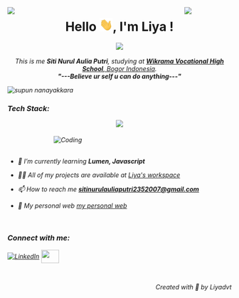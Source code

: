 
<img align="left" src="https://user-images.githubusercontent.com/65187002/144930161-2f783401-8d27-4fdf-a2f7-cc0ba32f1f1f.gif" width="21%" style="display:inline;"><img align="right" src="https://user-images.githubusercontent.com/65187002/144930161-2f783401-8d27-4fdf-a2f7-cc0ba32f1f1f.gif" width="21%" style="display:inline;">

<h1 align="center">Hello <img src="https://raw.githubusercontent.com/ABSphreak/ABSphreak/master/gifs/Hi.gif" width="30px">, I'm Liya !</h1>
<p align="center">
  <a href="https://github.com/Ratheshan03/readme-typing-svg"><img src="https://readme-typing-svg.herokuapp.com?lines=Front+End+Developer;UI+UX+Design&center=true&width=500&height=25"></a>
</p>

<p align="center">
  <em>
    This is me <b>Siti Nurul Aulia Putri</b>, studying at <a href="https://smkwikrama.sch.id/"> <b>Wikrama Vocational High School</b>, Bogor Indonesia</a>.
  <br>
  <b><i>"---Believe ur self u can do anything---"</i></b>
</p>

 <img src="https://komarev.com/ghpvc/?username=liyadvt&label=Profile%20views&color=0e75b6&style=flat" alt="supun nanayakkara" /> 
</p>

<h3 align="left">Tech Stack:</h3>

<div align="center">
  <img src="https://skillicons.dev/icons?i=html,css,js,php,laravel,react,postgresql,figma,postman,mysql,tailwind" />
</div>


<br>


<img align="right" alt="Coding" width="400" src="https://user-images.githubusercontent.com/74038190/229223263-cf2e4b07-2615-4f87-9c38-e37600f8381a.gif">
<br><br>

- 🌱 I’m currently learning **Lumen, Javascript**

- 👨‍💻 All of my projects are available at [Liya's workspace](https://github.com/liyadvt)

- 📫 How to reach me **sitinurulauliaputri2352007@gmail.com**

- 📄 My personal web [my personal web](https://liyadvt.github.io/)

<br>
<h3 align="left">Connect with me:</h3>
<p align="left">
<a href="https://www.linkedin.com/in/n-auliaputri/" target="blank"><img align="center" src="https://raw.githubusercontent.com/rahuldkjain/github-profile-readme-generator/master/src/images/icons/Social/linked-in-alt.svg" alt="LinkedIn" height="30" width="40" /></a>
<a href="https://instagram.com/liyadvt" target="blank"><img align="center" src="https://raw.githubusercontent.com/rahuldkjain/github-profile-readme-generator/master/src/images/icons/Social/instagram.svg" height="30" width="40" /></a>
</p>
<br> 
<p align="right" > Created with 🧡 by Liyadvt</p>
